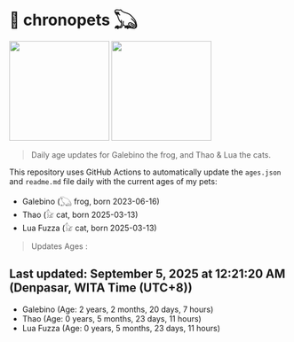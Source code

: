 # 🐾 chronopets 𓆏
<img src="https://github.com/user-attachments/assets/802b3632-7c4b-4232-a3a0-8b1d8fa6f04d" widht=180 height=180 >
<img src="https://github.com/user-attachments/assets/16687005-7ebb-4607-be57-0c8e528fed06" widht=180 height=180 >

> Daily age updates for Galebino the frog, and Thao & Lua the cats.

This repository uses GitHub Actions to automatically update the `ages.json` and `readme.md` file daily with the current ages of my pets: <br>
- Galebino (𓆏 frog, born 2023-06-16)
- Thao (𓃠 cat, born 2025-03-13)
- Lua Fuzza (𓃠 cat, born 2025-03-13)

> Updates Ages :

## Last updated: September 5, 2025 at 12:21:20 AM (Denpasar, WITA Time (UTC+8))

- Galebino (Age: 2 years, 2 months, 20 days, 7 hours)
- Thao (Age: 0 years, 5 months, 23 days, 11 hours)
- Lua Fuzza (Age: 0 years, 5 months, 23 days, 11 hours)

